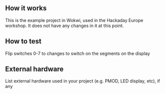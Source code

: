 <!---

This file is used to generate your project datasheet. Please fill in the information below and delete any unused
sections.

You can also include images in this folder and reference them in the markdown. Each image must be less than
512 kb in size, and the combined size of all images must be less than 1 MB.
-->

## How it works

This is the example project in Wokwi, used in the Hackaday Europe workshop. It does not have any changes in it at this point.

## How to test

Flip switches 0-7 to changes to switch on the segments on the display

## External hardware

List external hardware used in your project (e.g. PMOD, LED display, etc), if any
